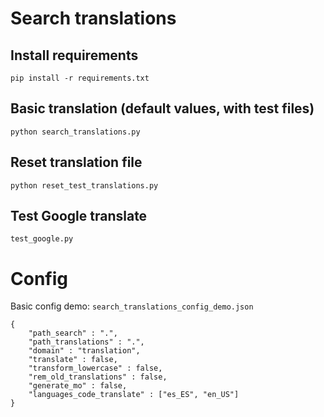 # Search translations

## Install requirements
`pip install -r requirements.txt`

## Basic translation (default values, with test files)
`python search_translations.py`

## Reset translation file
`python reset_test_translations.py`

## Test Google translate
`test_google.py`

# Config
Basic config demo: `search_translations_config_demo.json`
```
{
	"path_search" : ".",
	"path_translations" : ".",
	"domain" : "translation",
	"translate" : false,
	"transform_lowercase" : false,
	"rem_old_translations" : false,
	"generate_mo" : false,
	"languages_code_translate" : ["es_ES", "en_US"]
}
```
